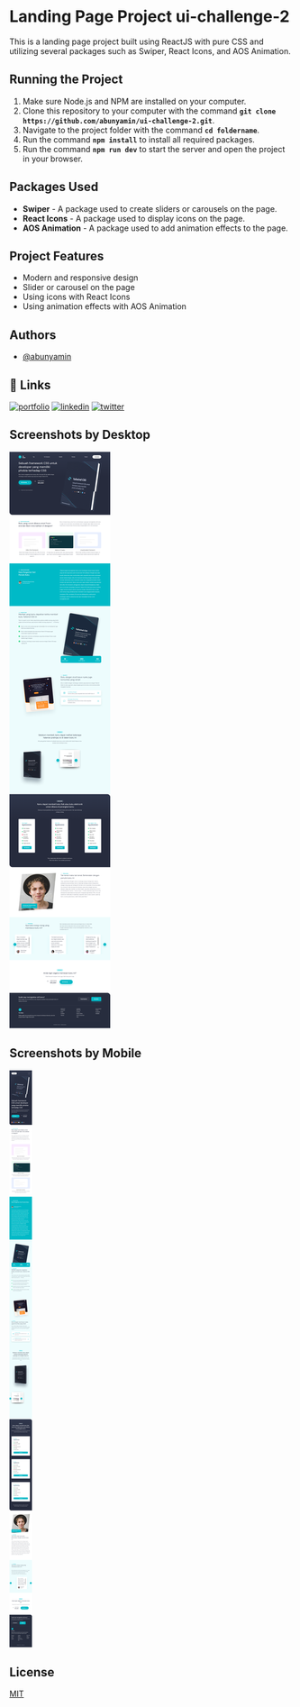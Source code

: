 # Landing Page Project ui-challenge-2

This is a landing page project built using ReactJS with pure CSS and utilizing several packages such as Swiper, React Icons, and AOS Animation.

## Running the Project

1. Make sure Node.js and NPM are installed on your computer.
2. Clone this repository to your computer with the command **`git clone https://github.com/abunyamin/ui-challenge-2.git`**.
3. Navigate to the project folder with the command **`cd foldername`**.
4. Run the command **`npm install`** to install all required packages.
5. Run the command **`npm run dev`** to start the server and open the project in your browser.

## Packages Used

- **Swiper** - A package used to create sliders or carousels on the page.
- **React Icons** - A package used to display icons on the page.
- **AOS Animation** - A package used to add animation effects to the page.

## Project Features

- Modern and responsive design
- Slider or carousel on the page
- Using icons with React Icons
- Using animation effects with AOS Animation

## Authors

- [@abunyamin](https://www.github.com/abunyamin)

## 🔗 Links

[![portfolio](https://img.shields.io/badge/my_portfolio-000?style=for-the-badge&logo=ko-fi&logoColor=white)](https://abunyamin.my.id)
[![linkedin](https://img.shields.io/badge/linkedin-0A66C2?style=for-the-badge&logo=linkedin&logoColor=white)](https://www.linkedin.com/in/abunyamin)
[![twitter](https://img.shields.io/badge/instagram-FD1D1D?style=for-the-badge&logo=instagram&logoColor=white)](https://instagram.com/abun_yamin)

## Screenshots by Desktop

![App Screenshot](https://github.com/abunyamin/ui-challenge-2/blob/master/preview.png?raw=true)

## Screenshots by Mobile

![App Screenshot](https://github.com/abunyamin/ui-challenge-2/blob/master/preview-mobile.png?raw=true)

## License

[MIT](https://choosealicense.com/licenses/mit/)

